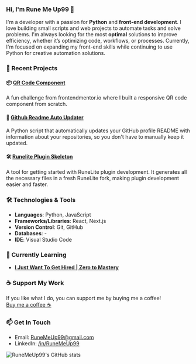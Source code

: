### Hi, I'm Rune Me Up99 👋

I'm a developer with a passion for **Python** and **front-end development**. I love building small scripts and web projects to automate tasks and solve problems. I'm always looking for the most **optimal** solutions to improve efficiency, whether it’s optimizing code, workflows, or processes. Currently, I'm focused on expanding my front-end skills while continuing to use Python for creative automation solutions.

### 🚀 Recent Projects

#### 📦 [QR Code Component](https://github.com/RuneMeUp99/Frontend-Mentor-QR-code-component)  
A fun challenge from frontendmentor.io where I built a responsive QR code component from scratch.

#### 🐍 [Github Readme Auto Updater](https://github.com/RuneMeUp99/github-readme-auto-update)  
A Python script that automatically updates your GitHub profile README with information about your repositories, so you don't have to manually keep it updated.

#### 🛠️ [Runelite Plugin Skeleton](https://github.com/RuneMeUp99/runelite-plugin-skeleton)  
A tool for getting started with RuneLite plugin development. It generates all the necessary files in a fresh RuneLite fork, making plugin development easier and faster.

### 🛠️ Technologies & Tools

- **Languages**: Python, JavaScript
- **Frameworks/Libraries**: React, Next.js
- **Version Control**: Git, GitHub
- **Databases**: -
- **IDE**: Visual Studio Code

### 🌱 Currently Learning

- **[I Just Want To Get Hired | Zero to Mastery](https://zerotomastery.io/career-paths/i-just-want-to-get-hired/)**

### ☕ Support My Work

If you like what I do, you can support me by buying me a coffee!  
[Buy me a coffee ☕](https://buymeacoffee.com/runemeup99)

### 📫 Get In Touch

- Email: [RuneMeUp99@gmail.com](mailto:runemeup99@gmail.coml@gmail.com)
- LinkedIn: [/in/RuneMeUp99](https://www.linkedin.com/in/runemeup99)

![RuneMeUp99's GitHub stats](https://github-readme-stats.vercel.app/api?username=RuneMeUp99&show_icons=true&hide_title=true)

